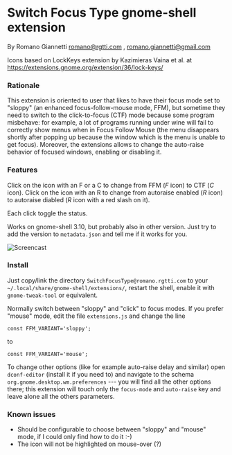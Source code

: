 # Switch Focus Type gnome-shell extension 

By Romano Giannetti <romano@rgtti.com> , <romano.giannetti@gmail.com>

Icons based on LockKeys extension by Kazimieras Vaina et al. at https://extensions.gnome.org/extension/36/lock-keys/

### Rationale

This extension is oriented to user that likes to have their focus 
mode set to "sloppy" (an enhanced focus-follow-mouse mode, FFM), but sometime 
they need to switch to the click-to-focus (CTF) mode because some program
misbehave: for example, a lot of programs running under wine will fail 
to correctly show menus when in Focus Follow Mouse (the menu disappears shortly 
after popping up because the window which is the menu is unable to get focus). 
Moreover, the extensions allows to change the auto-raise behavior of focused 
windows, enabling or disabling it. 

### Features

Click on the icon with an F or a C to change from FFM (_F_ icon) to CTF (_C_ icon). 
Click on the icon with an R to change from autoraise enabled (_R_ icon) 
to autoraise diabled  (_R_ icon with a red slash on it). 

Each click toggle the status.

Works on gnome-shell 3.10, but probably also in other version. 
Just try to add the version to `metadata.json` and tell me if it works for you.

![Screencast](https://raw.githubusercontent.com/Rmano/gse-switch-focus-mode/raise/screencast2.gif)

### Install 

Just copy/link the directory `SwitchFocusType@romano.rgtti.com` to your 
`~/.local/share/gnome-shell/extensions/`, restart the shell, enable it with 
`gnome-tweak-tool` or equivalent. 

Normally switch between "sloppy" and "click" to focus modes. If you prefer 
"mouse" mode, edit the file `extensions.js` and change the line 

    const FFM_VARIANT='sloppy';

to

    const FFM_VARIANT='mouse';

To change other options (like for example auto-raise delay and similar)
open `dconf-editor`  (install it if you need to) and navigate to the schema 
`org.gnome.desktop.wm.preferences` --- you will find all the other 
options there; this extension will touch only the `focus-mode` and 
`auto-raise` key and leave alone all the others parameters.

### Known issues

* Should be configurable to choose between "sloppy" and "mouse" mode, 
if I could only find how to do it :-) 
* The icon will not be highlighted on mouse-over (?)

